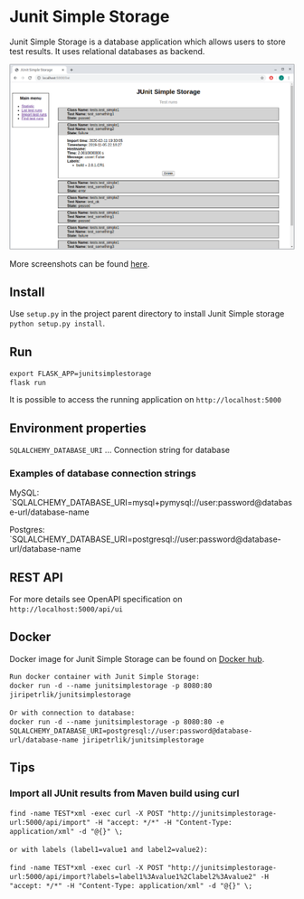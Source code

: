 # Junit Simple Storage

Junit Simple Storage is a database application which
allows users to store test results. It uses relational
databases as backend.

![screenshot](docs/screenshots/screenshot-list.png)

More screenshots can be found [here](docs/screenshots.md).

## Install

Use `setup.py` in the project parent directory to install
Junit Simple storage `python setup.py install`.

## Run

```
export FLASK_APP=junitsimplestorage
flask run
```

It is possible to access the running application on `http://localhost:5000`

## Environment properties

`SQLALCHEMY_DATABASE_URI` ... Connection string for database

### Examples of database connection strings

MySQL: `SQLALCHEMY_DATABASE_URI=mysql+pymysql://user:password@database-url/database-name

Postgres: `SQLALCHEMY_DATABASE_URI=postgresql://user:password@database-url/database-name

## REST API

For more details see OpenAPI specification on `http://localhost:5000/api/ui`

## Docker

Docker image for Junit Simple Storage can be found on
[Docker hub](https://hub.docker.com/r/jiripetrlik/junitsimplestorage).

```
Run docker container with Junit Simple Storage:
docker run -d --name junitsimplestorage -p 8080:80 jiripetrlik/junitsimplestorage

Or with connection to database:
docker run -d --name junitsimplestorage -p 8080:80 -e SQLALCHEMY_DATABASE_URI=postgresql://user:password@database-url/database-name jiripetrlik/junitsimplestorage
```

## Tips

### Import all JUnit results from Maven build using curl

```
find -name TEST*xml -exec curl -X POST "http://junitsimplestorage-url:5000/api/import" -H "accept: */*" -H "Content-Type: application/xml" -d "@{}" \;

or with labels (label1=value1 and label2=value2):

find -name TEST*xml -exec curl -X POST "http://junitsimplestorage-url:5000/api/import?labels=label1%3Avalue1%2Clabel2%3Avalue2" -H "accept: */*" -H "Content-Type: application/xml" -d "@{}" \;
```
